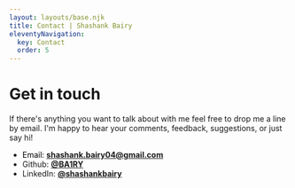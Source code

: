 ```yaml
---
layout: layouts/base.njk
title: Contact | Shashank Bairy
eleventyNavigation:
  key: Contact
  order: 5
---
```


<h1>Get in touch</h1>

If there's anything you want to talk about with me feel free to drop me a line by email. I'm happy to hear your comments, feedback, suggestions, or just say hi!

<ul class="list">
  <li class="list-item" style="color: black;">Email: <b><a href="mailto: shashank.bairy04@gmail.com">shashank.bairy04@gmail.com</a></b></li>
  <li class="list-item">Github: <b><a href="https://github.com/BA1RY" target="_blank">@BA1RY</a></b></li>
  <li class="list-item">LinkedIn: <b><a href="https://www.linkedin.com/in/shashankbairy/" target="_blank">@shashankbairy</a></b></li>
</ul>
